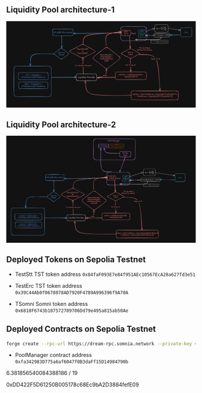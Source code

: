 ## Liquidity Pool architecture-1

![alt text](liquidity_pool1.png)

## Liquidity Pool architecture-2

![alt text](liquidity_pool2.png)

## Deployed Tokens on Sepolia Testnet

- TestStt TST token address
```0x84faF093E7e84f951AEc10567EcA28a627fd3e51```

- TestErc TST token address
```0x39C44Ab0f0678078AD7920F4789A996396f9A70A```

- TSomni Somni token address
```0x6818F6743b187572709706Dd79e495a815ab50Ae```

## Deployed Contracts on Sepolia Testnet

```sh
forge create --rpc-url https://dream-rpc.somnia.network --private-key <PRIVATE_KEY> --broadcast src/PoolManager.sol:PoolManager
```

- PoolManager contract address
```0xfa342983D775a6af6047f0B3daFf15D14984790b```

6.381856540084388186 / 19

0xDD422F5D61250B005178c68Ec9bA2D3884fefE09
